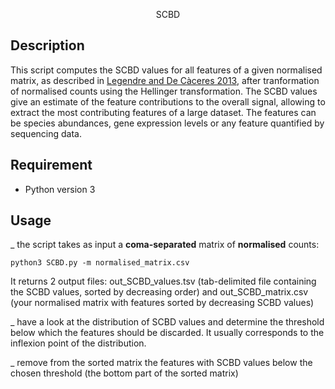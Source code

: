 <p align="center">
SCBD
</p>

## Description

This script computes the SCBD values for all features of a given normalised matrix, as described in <a href="https://onlinelibrary.wiley.com/doi/abs/10.1111/ele.12141">Legendre and De Càceres 2013</a>, after tranformation of normalised counts using the Hellinger transformation.
The SCBD values give an estimate of the feature contributions to the overall signal, allowing to extract the most contributing features of a large dataset. The features can be species abundances, gene expression levels or any feature quantified by sequencing data. 


## Requirement
- Python version 3


## Usage
_ the script takes as input a <b>coma-separated</b> matrix of <b>normalised</b> counts:
```
python3 SCBD.py -m normalised_matrix.csv
```
It returns 2 output files: out_SCBD_values.tsv (tab-delimited file containing the SCBD values, sorted by decreasing order) and out_SCBD_matrix.csv (your normalised matrix with features sorted by decreasing SCBD values)

_ have a look at the distribution of SCBD values and determine the threshold below which the features should be discarded. It usually corresponds to the inflexion point of the distribution.

_ remove from the sorted matrix the features with SCBD values below the chosen threshold (the bottom part of the sorted matrix)
